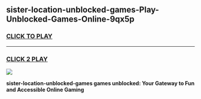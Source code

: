 
## sister-location-unblocked-games-Play-Unblocked-Games-Online-9qx5p
<h3>
<a href="https://premium76.site?title=sister-location-unblocked-games&ref=25A">CLICK TO PLAY</a></h3>
<hr>

<h3>
<a href="https://premium76.site?title=sister-location-unblocked-games&ref=25A">CLICK 2 PLAY</a>
  
</h3>

<a href="https://premium76.site?title=sister-location-unblocked-games&ref=25A"><img src="https://clearcache.store/games.png"></a>


**sister-location-unblocked-games games unblocked: Your Gateway to Fun and Accessible Online Gaming**
